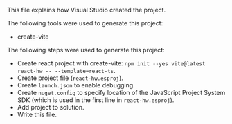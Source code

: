 This file explains how Visual Studio created the project.

The following tools were used to generate this project:
- create-vite

The following steps were used to generate this project:
- Create react project with create-vite: `npm init --yes vite@latest react-hw -- --template=react-ts`.
- Create project file (`react-hw.esproj`).
- Create `launch.json` to enable debugging.
- Create `nuget.config` to specify location of the JavaScript Project System SDK (which is used in the first line in `react-hw.esproj`).
- Add project to solution.
- Write this file.
